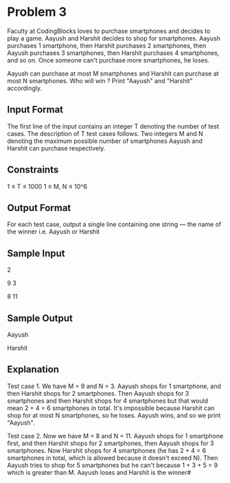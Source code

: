 # Problem 3

Faculty at CodingBlocks loves to purchase smartphones and decides to play a game. Aayush and Harshit decides to shop for smartphones. Aayush purchases 1 smartphone, then Harshit purchases 2 smartphones, then Aayush purchases 3 smartphones, then Harshit purchases 4 smartphones, and so on. Once someone can't purchase more smartphones, he loses.

Aayush can purchase at most M smartphones and Harshit can purchase at most N smartphones. Who will win ? Print "Aayush" and "Harshit" accordingly.

## Input Format

The first line of the input contains an integer T denoting the number of test cases. The description of T test cases follows. Two integers M and N denoting the maximum possible number of smartphones Aayush and Harshit can purchase respectively.

## Constraints

1 ≤ T ≤ 1000 1 ≤ M, N ≤ 10^6

## Output Format

For each test case, output a single line containing one string — the name of the winner i.e. Aayush or Harshit

## Sample Input

2

9 3    

8 11

## Sample Output

Aayush

Harshit

## Explanation

Test case 1. We have M = 9 and N = 3. Aayush shops for 1 smartphone, and then Harshit shops for 2 smartphones. Then Aayush shops for 3 smartphones and then Harshit shops for 4 smartphones but that would mean 2 + 4 = 6 smartphones in total. It's impossible because Harshit can shop for at most N smartphones, so he loses. Aayush wins, and so we print "Aayush".

Test case 2. Now we have M = 8 and N = 11. Aayush shops for 1 smartphone first, and then Harshit shops for 2 smartphones, then Aayush shops for 3 smartphones. Now Harshit shops for 4 smartphones (he has 2 + 4 = 6 smartphones in total, which is allowed because it doesn't exceed N). Then Aayush tries to shop for 5 smartphones but he can't because 1 + 3 + 5 = 9 which is greater than M. Aayush loses and Harshit is the winner#
